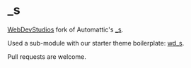 _s
===

[WebDevStudios](http://webdevstudios.com) fork of Automattic's [_s](https://github.com/Automattic/_s).

Used a sub-module with our starter theme boilerplate: [wd_s](https://github.com/WebDevStudios/wd_s).

Pull requests are welcome.
